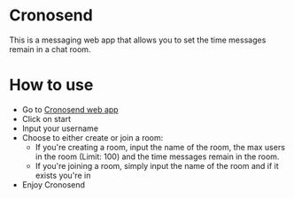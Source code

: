 # Cronosend

This is a messaging web app that allows you to set the time messages remain in a chat room.

# How to use

- Go to [Cronosend web app](https://cronosend.onrender.com/)
- Click on start
- Input your username
- Choose to either create or join a room:
    - If you're creating a room, input the name of the room, the max users in the room (Limit: 100) and the time messages remain in the room.
    - If you're joining a room, simply input the name of the room and if it exists you're in
- Enjoy Cronosend